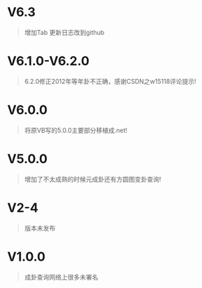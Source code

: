# V6.3
> 增加Tab
> 更新日志改到github
# V6.1.0-V6.2.0 
> 6.2.0修正2012年等年卦不正确，感谢CSDN之w15118评论提示!
# V6.0.0 
> 将原VB写的5.0.0主要部分移植成.net!
# V5.0.0 
> 增加了不太成熟的时候元成卦还有方圆图变卦查询!
# V2-4 
> 版本未发布
# V1.0.0 
> 成卦查询网络上很多未署名
